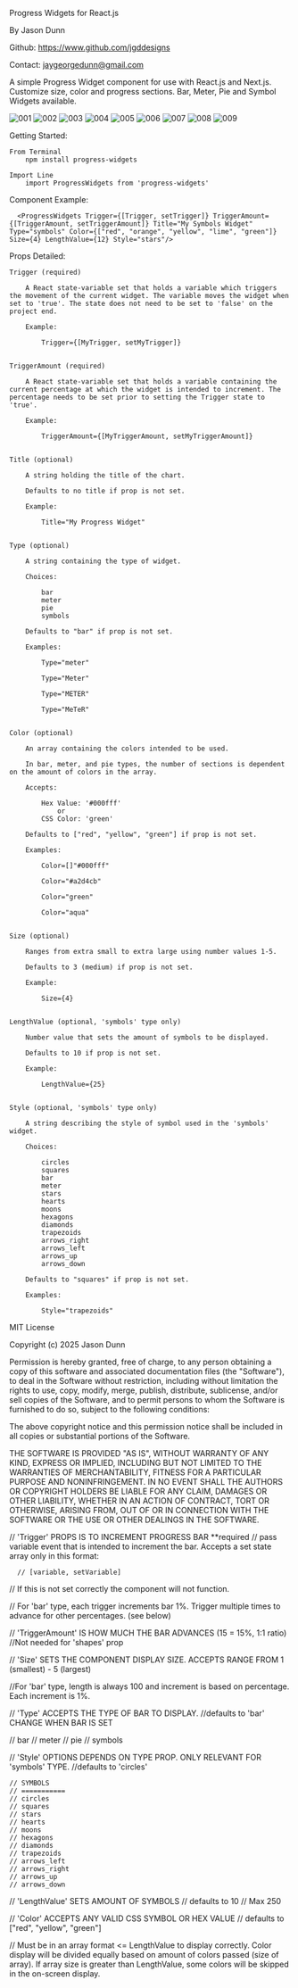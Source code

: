Progress Widgets for React.js

By Jason Dunn 

Github: https://www.github.com/jgddesigns

Contact: jaygeorgedunn@gmail.com

A simple Progress Widget component for use with React.js and Next.js. Customize size, color and progress sections. Bar, Meter, Pie and Symbol Widgets available.



![001](https://github.com/user-attachments/assets/966e415d-523e-4e19-b5f2-3cdabacf2912)
![002](https://github.com/user-attachments/assets/c389601c-a5ad-42ac-8e1f-be863c023586)
![003](https://github.com/user-attachments/assets/9111e02e-c0e1-41c2-a123-9f1542b8af71)
![004](https://github.com/user-attachments/assets/4cea4300-ad13-46a3-8630-a85e710e6651)
![005](https://github.com/user-attachments/assets/ad8f2add-fce2-428c-8a8f-4dec22bfd38f)
![006](https://github.com/user-attachments/assets/166ce4a2-5e8e-414f-b808-95e457bfc159)
![007](https://github.com/user-attachments/assets/31fef177-bbde-4921-897d-8d1921f659b3)
![008](https://github.com/user-attachments/assets/2675c401-20ab-4f1f-a229-07f669228bf3)
![009](https://github.com/user-attachments/assets/80d9cd91-45cd-49a3-a92f-9b23114d2fd1)





Getting Started:

    From Terminal 
        npm install progress-widgets

    Import Line
        import ProgressWidgets from 'progress-widgets'



Component Example:

      <ProgressWidgets Trigger={[Trigger, setTrigger]} TriggerAmount={[TriggerAmount, setTriggerAmount]} Title="My Symbols Widget" Type="symbols" Color={["red", "orange", "yellow", "lime", "green"]}  Size={4} LengthValue={12} Style="stars"/>  


Props Detailed:


    Trigger (required)

        A React state-variable set that holds a variable which triggers the movement of the current widget. The variable moves the widget when set to 'true'. The state does not need to be set to 'false' on the project end.

        Example:

            Trigger={[MyTrigger, setMyTrigger]}


    TriggerAmount (required)

        A React state-variable set that holds a variable containing the current percentage at which the widget is intended to increment. The percentage needs to be set prior to setting the Trigger state to 'true'.

        Example:

            TriggerAmount={[MyTriggerAmount, setMyTriggerAmount]}

 
    Title (optional)

        A string holding the title of the chart.

        Defaults to no title if prop is not set.

        Example:

            Title="My Progress Widget"


    Type (optional)

        A string containing the type of widget. 

        Choices:

            bar
            meter
            pie
            symbols

        Defaults to "bar" if prop is not set.

        Examples:

            Type="meter"

            Type="Meter"

            Type="METER"

            Type="MeTeR"


    Color (optional)

        An array containing the colors intended to be used.

        In bar, meter, and pie types, the number of sections is dependent on the amount of colors in the array.

        Accepts:

            Hex Value: '#000fff'
                or
            CSS Color: 'green'

        Defaults to ["red", "yellow", "green"] if prop is not set.

        Examples:

            Color=[]"#000fff"

            Color="#a2d4cb"

            Color="green"

            Color="aqua"


    Size (optional)

        Ranges from extra small to extra large using number values 1-5.

        Defaults to 3 (medium) if prop is not set.

        Example:

            Size={4}


    LengthValue (optional, 'symbols' type only)

        Number value that sets the amount of symbols to be displayed.

        Defaults to 10 if prop is not set.

        Example:

            LengthValue={25}

    
    Style (optional, 'symbols' type only)

        A string describing the style of symbol used in the 'symbols' widget. 

        Choices:

            circles 
            squares 
            bar 
            meter 
            stars 
            hearts 
            moons 
            hexagons 
            diamonds 
            trapezoids
            arrows_right
            arrows_left
            arrows_up
            arrows_down

        Defaults to "squares" if prop is not set.

        Examples:

            Style="trapezoids"






MIT License

Copyright (c) 2025 Jason Dunn

Permission is hereby granted, free of charge, to any person obtaining a copy
of this software and associated documentation files (the "Software"), to deal
in the Software without restriction, including without limitation the rights
to use, copy, modify, merge, publish, distribute, sublicense, and/or sell
copies of the Software, and to permit persons to whom the Software is
furnished to do so, subject to the following conditions:

The above copyright notice and this permission notice shall be included in all
copies or substantial portions of the Software.

THE SOFTWARE IS PROVIDED "AS IS", WITHOUT WARRANTY OF ANY KIND, EXPRESS OR
IMPLIED, INCLUDING BUT NOT LIMITED TO THE WARRANTIES OF MERCHANTABILITY,
FITNESS FOR A PARTICULAR PURPOSE AND NONINFRINGEMENT. IN NO EVENT SHALL THE
AUTHORS OR COPYRIGHT HOLDERS BE LIABLE FOR ANY CLAIM, DAMAGES OR OTHER
LIABILITY, WHETHER IN AN ACTION OF CONTRACT, TORT OR OTHERWISE, ARISING FROM,
OUT OF OR IN CONNECTION WITH THE SOFTWARE OR THE USE OR OTHER DEALINGS IN THE
SOFTWARE.






















// 'Trigger' PROPS IS TO INCREMENT PROGRESS BAR  **required
  // pass variable event that is intended to increment the bar. Accepts a set state array only in this format: 

      // [variable, setVariable]

  // If this is not set correctly the component will not function.

  // For 'bar' type, each trigger increments bar 1%. Trigger multiple times to advance for other percentages. (see below)


// 'TriggerAmount' IS HOW MUCH THE BAR ADVANCES (15 = 15%, 1:1 ratio) 
  //Not needed for 'shapes' prop


// 'Size' SETS THE COMPONENT DISPLAY SIZE. ACCEPTS RANGE FROM 1 (smallest) - 5 (largest)

  //For 'bar' type, length is always 100 and increment is based on percentage. Each increment is 1%. 



// 'Type' ACCEPTS THE TYPE OF BAR TO DISPLAY.
  //defaults to 'bar' CHANGE WHEN BAR IS SET

  // bar
  // meter
  // pie
  // symbols


  // 'Style' OPTIONS DEPENDS ON TYPE PROP. ONLY RELEVANT FOR 'symbols' TYPE.
    //defaults to 'circles'

    // SYMBOLS
    // ===========
    // circles
    // squares
    // stars
    // hearts
    // moons
    // hexagons
    // diamonds
    // trapezoids
    // arrows_left
    // arrows_right
    // arrows_up
    // arrows_down



// 'LengthValue' SETS AMOUNT OF SYMBOLS
  // defaults to 10
  // Max 250


// 'Color' ACCEPTS ANY VALID CSS SYMBOL OR HEX VALUE
  // defaults to ["red", "yellow", "green"]

  // Must be in an array format <= LengthValue to display correctly. Color display will be divided equally based on amount of colors passed (size of array). If array size is greater than LengthValue, some colors will be skipped in the on-screen display.  
